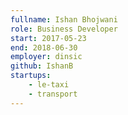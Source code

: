 ```yaml
---
fullname: Ishan Bhojwani
role: Business Developer
start: 2017-05-23
end: 2018-06-30
employer: dinsic
github: IshanB
startups:
    - le-taxi
    - transport
---
```

